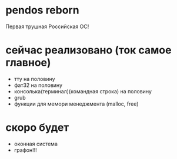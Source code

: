 # pendos reborn
Первая трушная Российская ОС!
# сейчас реализовано (ток самое главное)
- тту на половину
- фат32 на половину
- консолька(терминал)(командная строка) на половину
- grub
- функции для мемори менеджмента (malloc, free)
# скоро будет
- оконная система
- графон!!!
